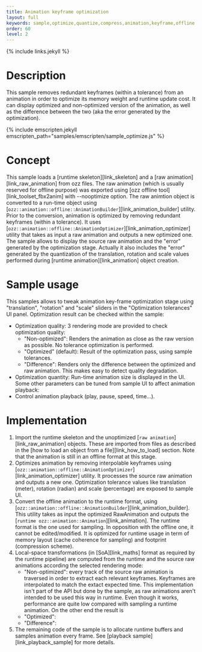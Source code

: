 ```yaml
---
title: Animation keyframe optimization
layout: full
keywords: sample,optimize,quantize,compress,animation,keyframe,offline
order: 60
level: 2
---
```


{% include links.jekyll %}

Description
===========

This sample removes redundant keyframes (within a tolerance) from an animation in order to optimize its memory weight and runtime update cost. It can display optimized and non-optimized version of the animation, as well as the difference between the two (aka the error generated by the optimization).

{% include emscripten.jekyll emscripten_path="samples/emscripten/sample_optimize.js" %}

Concept
=======

This sample loads a [runtime skeleton][link_skeleton] and a [raw animation][link_raw_animation] from ozz files. The raw animation (which is usually reserved for offline purpose) was exported using [ozz offline tool][link_toolset_fbx2anim] with --nooptimize option. The raw animtion object is converted to a run-time object using [`ozz::animation::offline::AnimationBuilder`][link_animation_builder] utility.
Prior to the conversion, animation is optimized by removing redundant keyframes (within a tolerance). It uses [`ozz::animation::offline::AnimationOptimizer`][link_animation_optimizer] utility that takes as input a raw animation and outputs a new optimized one.
The sample allows to display the source raw animation and the "error" generated by the optimization stage. Actually it also includes the "error" generated by the quantization of the translation, rotation and scale values performed during [runtime animation][link_animation] object creation.

Sample usage
============

This samples allows to tweak animation key-frame optimization stage using "translation", "rotation" and "scale" sliders in the "Optimization tolerances" UI panel. Optimization result can be checked within the sample:

- Optimization quality: 3 rendering mode are provided to check optimization quality:
   - "Non-optimized": Renders the animation as close as the raw version as possible. No tolerance optimization is performed.
   - "Optimized" (default): Result of the optimization pass, using sample tolerances.
   - "Difference": Renders only the difference between the optimized and raw animation. This makes easy to detect quality degradation.
- Optimization quantity: Run-time animation size is displayed in the UI.
Some other parameters can be tuned from sample UI to affect animation playback:
- Control animation playback (play, pause, speed, time...).

Implementation
==============

1. Import the runtime skeleton and the unoptimized [`raw animation`][link_raw_animation] objects. These are imported from files as described in the [how to load an object from a file][link_how_to_load] section. Note that the animation is still in an offline format at this stage.
2. Optimizes animation by removing interpolable keyframes using [`ozz::animation::offline::AnimationOptimizer`][link_animation_optimizer] utility. It processes the source raw animation and outputs a new one. Optimization tolerance values like translation (meter), rotation (radian) and scale (percentage) are exposed to sample UI.
3. Convert the offline animation to the runtime format, using [`ozz::animation::offline::AnimationBuilder`][link_animation_builder]. This utility takes as input the optimized RawAnimation and outputs the [`runtime ozz::animation::Animation`][link_animation]. The runtime format is the one used for sampling. In opposition with the offline one, it cannot be edited/modified. It is optimized for runtime usage in term of memory layout (cache coherence for sampling) and footprint (compression scheme).
4. Local-space transformations (in [SoA][link_maths] format as required by the runtime pipeline) are computed from the runtime and the source raw animations according the selected rendering mode:
   - "Non-optimized": every track of the source raw animation is traversed in order to extract each relevant keyframes. Keyframes are interpolated to match the extact expected time. This implementation isn't part of the API but done by the sample, as raw animations aren't intended to be used this way in runtime. Even though it works, performance are quite low compared with sampling a runtime animation. On the other end the result is
   - "Optimized": 
   - "Difference":
5. The remaining code of the sample is to allocate runtime buffers and samples animation every frame. See [playback sample][link_playback_sample] for more details.